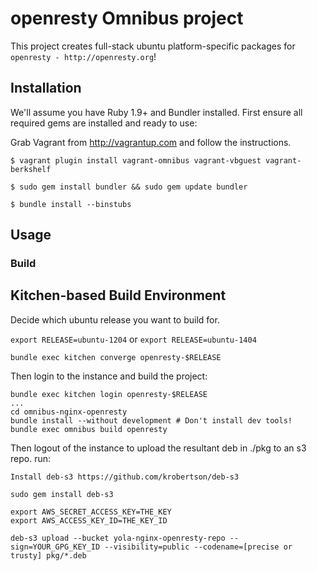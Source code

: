 # openresty Omnibus project

This project creates full-stack ubuntu platform-specific packages for
`openresty - http://openresty.org`!

## Installation

We'll assume you have Ruby 1.9+ and Bundler installed. First ensure all
required gems are installed and ready to use:

Grab Vagrant from http://vagrantup.com and follow the instructions.


```shell
$ vagrant plugin install vagrant-omnibus vagrant-vbguest vagrant-berkshelf
```

```shell
$ sudo gem install bundler && sudo gem update bundler
```

```shell
$ bundle install --binstubs
```

## Usage

### Build

Kitchen-based Build Environment
-------------------------------

Decide which ubuntu release you want to build for.

`export RELEASE=ubuntu-1204` or `export RELEASE=ubuntu-1404`

```shell
bundle exec kitchen converge openresty-$RELEASE
```

Then login to the instance and build the project:

```shell
bundle exec kitchen login openresty-$RELEASE
...
cd omnibus-nginx-openresty
bundle install --without development # Don't install dev tools!
bundle exec omnibus build openresty

```

Then logout of the instance to upload the resultant deb in ./pkg to an s3 repo. run:
```shell
Install deb-s3 https://github.com/krobertson/deb-s3

sudo gem install deb-s3

export AWS_SECRET_ACCESS_KEY=THE_KEY
export AWS_ACCESS_KEY_ID=THE_KEY_ID

deb-s3 upload --bucket yola-nginx-openresty-repo --sign=YOUR_GPG_KEY_ID --visibility=public --codename=[precise or trusty] pkg/*.deb

```
